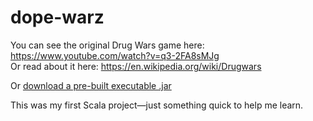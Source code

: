 # dope-warz
You can see the original Drug Wars game here: https://www.youtube.com/watch?v=q3-2FA8sMJg
<br>
Or read about it here: https://en.wikipedia.org/wiki/Drugwars

Or [download a pre-built executable .jar](out/artifacts/DopeWarz2_jar/DopeWarz2.jar)

This was my first Scala project—just something quick to help me learn.
